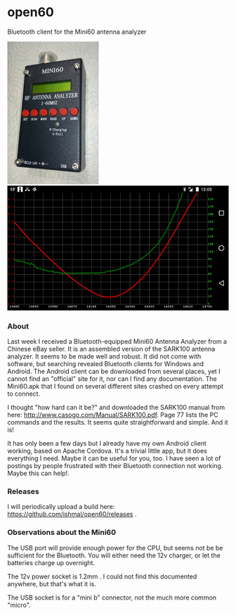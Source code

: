 # open60
Bluetooth client for the Mini60 antenna analyzer

![Alt text](misc/mini60.jpg?raw=true "MINI60")
![Alt text](misc/demoscreen.png?raw=true "example")

### About

Last week I received a Bluetooth-equipped Mini60 Antenna Analyzer from a Chinese eBay seller.  It is an assembled
version of the SARK100 antenna analyzer.  It seems to be made well and robust.  It did not come with software, but
searching revealed Bluetooth clients for Windows and Android.  The Android client can be downloaded from several
places, yet I cannot find an "official" site for it, nor can I find any documentation.  The Mini60.apk that I found
on several different sites crashed on every attempt to connect.

I thought "how hard can it be?" and downloaded the SARK100 manual from here: http://www.casogo.com/Manual/SARK100.pdf.
Page 77 lists the PC commands and the results.  It seems quite straightforward and simple.  And it is!

It has only been a few days but I already have my own Android client working, based on Apache Cordova.  It's a trivial
little app, but it does everything I need.  Maybe it can be useful for you, too.  I have seen a lot of postings
by people frustrated with their Bluetooth connection not working.  Maybe this can help!.

### Releases

I will periodically upload a build here:  https://github.com/ishmal/open60/releases .

### Observations about the Mini60

The USB port will provide enough power for the CPU,  but seems not be be sufficient for the Bluetooth.  You will
either need the 12v charger,  or let the batteries charge up overnight.

The 12v power socket is 1.2mm .  I could not find this documented anywhere, but that's what it is.

The USB socket is for a "mini b" connector, not the much more common "micro".



